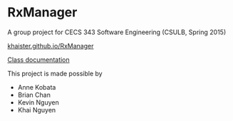 # RxManager
A group project for CECS 343 Software Engineering (CSULB, Spring 2015)

[khaister.github.io/RxManager](http://khaister.github.io/RxManager)

[Class documentation](http://khaister.github.io/RxManager/doc/)

This project is made possible by
* Anne Kobata
* Brian Chan
* Kevin Nguyen
* Khai Nguyen
